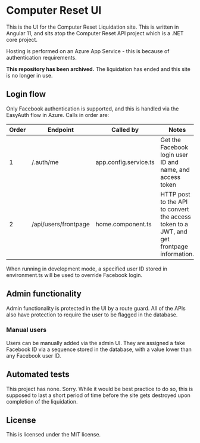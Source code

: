 # Computer Reset UI

This is the UI for the Computer Reset Liquidation site. This is written in Angular 11, and sits atop the Computer Reset API project which is a .NET core project.

Hosting is performed on an Azure App Service - this is because of authentication requirements.

**This repository has been archived.** The liquidation has ended and this site is no longer in use.

## Login flow

Only Facebook authentication is supported, and this is handled via the EasyAuth flow in Azure. Calls in order are:

| Order | Endpoint | Called by | Notes |
|--|--|--|--|
| 1 | /.auth/me | app.config.service.ts | Get the Facebook login user ID and name, and access token |
| 2 | /api/users/frontpage | home.component.ts | HTTP post to the API to convert the access token to a JWT, and get frontpage information. |

When running in development mode, a specified user ID stored in environment.ts will be used to override Facebook login.

## Admin functionality

Admin functionality is protected in the UI by a route guard. All of the APIs also have protection to require the user to be flagged in the database.

### Manual users

Users can be manually added via the admin UI. They are assigned a fake Facebook ID via a sequence stored in the database, with a value lower than any Facebook user ID.

## Automated tests

This project has none. Sorry. While it would be best practice to do so, this is supposed to last a short period of time before the site gets destroyed upon completion of the liquidation.

## License

This is licensed under the MIT license.
